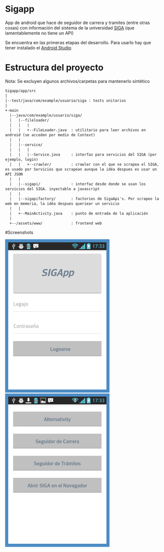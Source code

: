 # Sigapp


App de android que hace de seguidor de carrera y tramites (entre otras cosas) con información del sistema de la universidad [SIGA](http://www.siga.frba.utn.edu.ar/) (que lamentablemente no tiene un API)

Se encuentra en las primeras etapas del desarrollo. Para usarlo hay que tener instalado el [Android Studio](http://developer.android.com/intl/es/sdk/index.html)

# Estructura del proyecto

Nota: Se excluyen algunos archivos/carpetas para mantenerlo sintético

```
Sigapp/app/src
|
|--test/java/com/example/usuario/siga : tests unitarios
|
+-main
  |--java/com/example/usuario/siga/
  |   |--fileloader/
  |   |   |
  |   |   +--FileLoader.java  : utilitario para leer archivos en android (se acceden por medio de Context)
  |   |
  |   |--service/
  |   |   |
  |   |   |--Service.java     : interfaz para servicios del SIGA (por ejemplo, login)
  |   |   +--crawler/         : crawler con el que se scrapea el SIGA, es usado por Servicios que scrapean aunque la idéa despues es usar un API JSON
  |   |
  |   |--sigapi/              : interfaz desde donde se usan los servicios del SIGA. inyectable a javascript
  |   |
  |   |--sigapifactory/       : factories de SigaApi's. Por scrapeo la web en memoria, la idéa despues queriear un servicio
  |   |
  |   +--MainActivity.java    : punto de entrada de la aplicación
  |
  +--/assets/www/             : frontend web
```

#Screenshots

![alt tag](https://github.com/julianSelser/Sigapp/blob/showcase/showcase-imgs/146013516110873.png)
![alt tag](https://github.com/julianSelser/Sigapp/blob/showcase/showcase-imgs/146013536284484.png)


